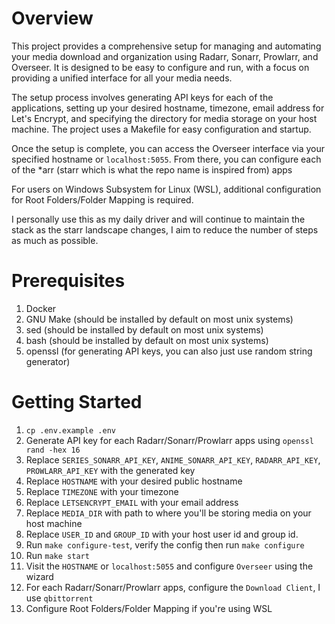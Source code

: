 # Overview

This project provides a comprehensive setup for managing and automating your media download and organization using Radarr, Sonarr, Prowlarr, and Overseer. It is designed to be easy to configure and run, with a focus on providing a unified interface for all your media needs.

The setup process involves generating API keys for each of the applications, setting up your desired hostname, timezone, email address for Let's Encrypt, and specifying the directory for media storage on your host machine. The project uses a Makefile for easy configuration and startup.

Once the setup is complete, you can access the Overseer interface via your specified hostname or `localhost:5055`. From there, you can configure each of the *arr (starr which is what the repo name is inspired from) apps

For users on Windows Subsystem for Linux (WSL), additional configuration for Root Folders/Folder Mapping is required.

I personally use this as my daily driver and will continue to maintain the stack as the starr landscape changes, I aim to reduce the number of steps as much as possible.

# Prerequisites

1. Docker
2. GNU Make (should be installed by default on most unix systems)
3. sed (should be installed by default on most unix systems)
4. bash (should be installed by default on most unix systems)
6. openssl (for generating API keys, you can also just use random string generator)

# Getting Started

1. `cp .env.example .env`
2. Generate API key for each Radarr/Sonarr/Prowlarr apps using `openssl rand -hex 16`
3. Replace `SERIES_SONARR_API_KEY`, `ANIME_SONARR_API_KEY`, `RADARR_API_KEY`, `PROWLARR_API_KEY` with the generated key
4. Replace `HOSTNAME` with your desired public hostname
5. Replace `TIMEZONE` with your timezone
6. Replace `LETSENCRYPT_EMAIL` with your email address
7. Replace `MEDIA_DIR` with path to where you'll be storing media on your host machine
8. Replace `USER_ID` and `GROUP_ID` with your host user id and group id.
9. Run `make configure-test`, verify the config then run `make configure`
10. Run `make start`
11. Visit the `HOSTNAME` or `localhost:5055` and configure `Overseer` using the wizard
12. For each Radarr/Sonarr/Prowlarr apps, configure the `Download Client`, I use `qbittorrent`
13. Configure Root Folders/Folder Mapping if you're using WSL
